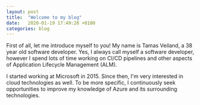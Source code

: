 ```yaml
---
layout: post
title:  "Welcome to my blog"
date:   2020-01-19 17:49:20 +0100
categories: blog
---
```

First of all, let me introduce myself to you! My name is Tamas Veiland, a 38 year old software developer. 
Yes, I always call myself a software developer, however I spend lots of time working on CI/CD pipelines and
other aspects of Application Lifecycle Management (ALM).

I started working at Microsoft in 2015. Since then, I'm very interested in cloud technologies as well. To be more specific, I continuously seek opportunities to improve my knowledge of Azure and its surrounding technologies.
